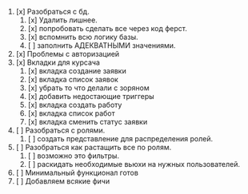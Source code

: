1. [x] Разобраться с бд.
	1. [x] Удалить лишнее.
	2. [x] попробовать сделать все через код ферст.
	3. [x] вспомнить всю логику базы.
	4. [ ] заполнить АДЕКВАТНЫМИ значениями.
2. [x] Проблемы с авторизацией 
3. [x] Вкладки для курсача
	1. [x] вкладка создание заявки
	1. [x] вкладка список заявок
	2. [x] убрать то что делали с зоряном
	3. [x] добавить недостающие триггеры
	4. [x] вкладка создать работу
	5. [x] вкладка список работ
	6. [x] вкладка сменить статус заявки
2. [ ] Разобраться с ролями.
	1. [ ] создать представление для распределения ролей.
3. [ ] Разобраться как растащить все по ролям.
	1. [ ] возможно это фильтры.
	2. [ ] раскидать необходимые вьюхи на нужных пользователей.
4. [ ] Минимальный функционал готов
5. [ ] Добавляем всякие фичи



